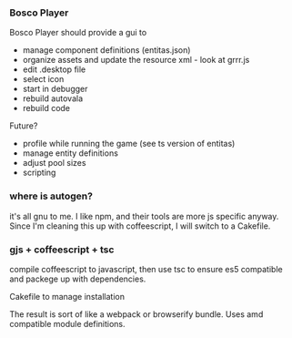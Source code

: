 ### Bosco Player ###

Bosco Player should provide a gui to 
* manage component definitions (entitas.json)
* organize assets and update the resource xml - look at grrr.js
* edit .desktop file
* select icon
* start in debugger
* rebuild autovala
* rebuild code


Future?
* profile while running the game (see ts version of entitas)
* manage entity definitions
* adjust pool sizes
* scripting


### where is autogen?
it's all gnu to me. I like npm, and their tools are more js specific anyway.
Since I'm cleaning this up with coffeescript, I will switch to a Cakefile.


### gjs + coffeescript + tsc

compile coffeescript to javascript, then
use tsc to ensure es5 compatible and packege up with dependencies.

Cakefile to manage installation

The result is sort of like a webpack or browserify bundle.
Uses amd compatible module definitions.

